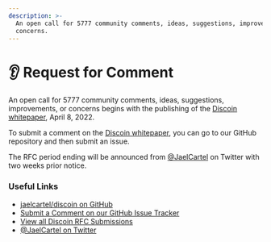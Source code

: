 ```yaml
---
description: >-
  An open call for 5777 community comments, ideas, suggestions, improvements, or
  concerns.
---
```


# 👂 Request for Comment

An open call for 5777 community comments, ideas, suggestions, improvements, or concerns begins with the publishing of the [Discoin whitepaper](../../), April 8, 2022.

To submit a comment on the [Discoin whitepaper](../../), you can go to our GitHub repository and then submit an issue.

The RFC period ending will be announced from [@JaelCartel](https://twitter.com/JaelCartel) on Twitter with two weeks prior notice.

### Useful Links

* [jaelcartel/discoin on GitHub](https://github.com/jaelcartel/discoin)
* [Submit a Comment on our GitHub Issue Tracker](https://github.com/jaelcartel/discoin/issues/new?assignees=\&labels=Discoin+Whitepaper+RFC\&template=discoin-wp-rfc.md\&title=%5BDiscoin+WP+RFC%5D)
* [View all Discoin RFC Submissions](https://github.com/jaelcartel/discoin/issues?q=label%3A%22Discoin+Whitepaper+RFC%22+)
* [@JaelCartel on Twitter](https://twitter.com/JaelCartel)

